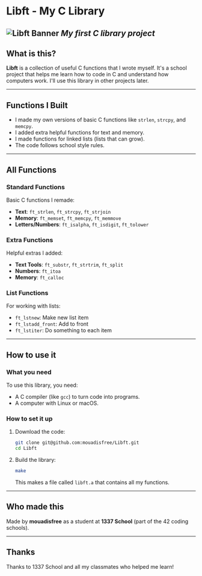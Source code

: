 
# Libft - My C Library
![Libft Banner](https://github.com/user-attachments/assets/c37a59df-3dd9-4503-b97f-ff24cd1a8206)
*My first C library project*
---
## What is this?
**Libft** is a collection of useful C functions that I wrote myself. It's a school project that helps me learn how to code in C and understand how computers work. I'll use this library in other projects later.

---

## Functions I Built
- I made my own versions of basic C functions like `strlen`, `strcpy`, and `memcpy`.
- I added extra helpful functions for text and memory.
- I made functions for linked lists (lists that can grow).
- The code follows school style rules.

---

## All Functions

### Standard Functions
Basic C functions I remade:
- **Text**: `ft_strlen`, `ft_strcpy`, `ft_strjoin`
- **Memory**: `ft_memset`, `ft_memcpy`, `ft_memmove`
- **Letters/Numbers**: `ft_isalpha`, `ft_isdigit`, `ft_tolower`

### Extra Functions
Helpful extras I added:
- **Text Tools**: `ft_substr`, `ft_strtrim`, `ft_split`
- **Numbers**: `ft_itoa`
- **Memory**: `ft_calloc`

### List Functions
For working with lists:
- `ft_lstnew`: Make new list item
- `ft_lstadd_front`: Add to front
- `ft_lstiter`: Do something to each item

---

## How to use it

### What you need
To use this library, you need:
- A C compiler (like `gcc`) to turn code into programs.
- A computer with Linux or macOS.

### How to set it up
1. Download the code:
   ```bash
   git clone git@github.com:mouadisfree/Libft.git
   cd Libft


2. Build the library:
   ```bash
   make
   ```

   This makes a file called `libft.a` that contains all my functions.

---

## Who made this
Made by **mouadisfree** as a student at **1337 School** (part of the 42 coding schools).

---

## Thanks
Thanks to 1337 School and all my classmates who helped me learn!
